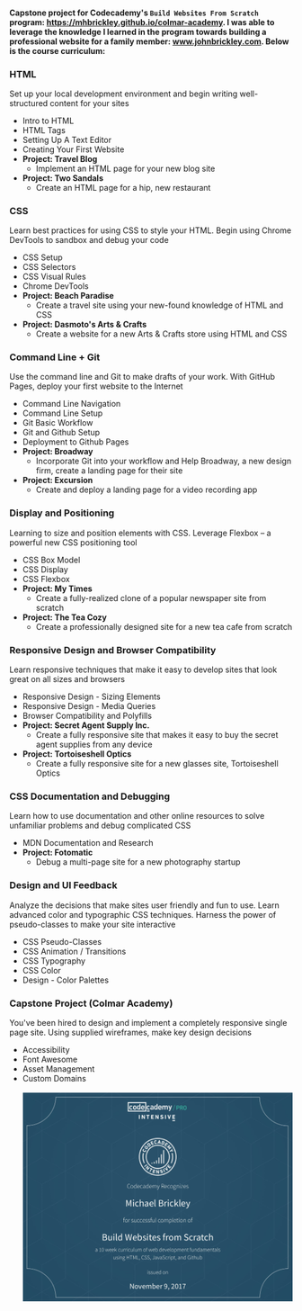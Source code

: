 #### Capstone project for Codecademy's `Build Websites From Scratch` program: https://mhbrickley.github.io/colmar-academy. I was able to leverage the knowledge I learned in the program towards building a professional website for a family member: www.johnbrickley.com. Below is the course curriculum:

### HTML

Set up your local development environment and begin writing well-structured content for your sites

 - Intro to HTML
 - HTML Tags
 - Setting Up A Text Editor
 - Creating Your First Website
 - **Project: Travel Blog**
   - Implement an HTML page for your new blog site
 - **Project: Two Sandals**
   - Create an HTML page for a hip, new restaurant

### CSS

Learn best practices for using CSS to style your HTML. Begin using Chrome DevTools to sandbox and debug your code

 - CSS Setup
 - CSS Selectors
 - CSS Visual Rules
 - Chrome DevTools
 - **Project: Beach Paradise**
   - Create a travel site using your new-found knowledge of HTML and CSS
 - **Project: Dasmoto's Arts & Crafts**
   - Create a website for a new Arts & Crafts store using HTML and CSS

### Command Line + Git

Use the command line and Git to make drafts of your work. With GitHub Pages, deploy your first website to the Internet

 - Command Line Navigation
 - Command Line Setup
 - Git Basic Workflow
 - Git and Github Setup
 - Deployment to Github Pages
 - **Project: Broadway**
   - Incorporate Git into your workflow and Help Broadway, a new design firm, create a landing page for their site
 - **Project: Excursion**
   - Create and deploy a landing page for a video recording app

### Display and Positioning

Learning to size and position elements with CSS. Leverage Flexbox – a powerful new CSS positioning tool

 - CSS Box Model
 - CSS Display
 - CSS Flexbox
 - **Project: My Times**
   - Create a fully-realized clone of a popular newspaper site from scratch
 - **Project: The Tea Cozy**
   - Create a professionally designed site for a new tea cafe from scratch

### Responsive Design and Browser Compatibility

Learn responsive techniques that make it easy to develop sites that look great on all sizes and browsers

 - Responsive Design - Sizing Elements
 - Responsive Design - Media Queries
 - Browser Compatibility and Polyfills
 - **Project: Secret Agent Supply Inc.**
   - Create a fully responsive site that makes it easy to buy the secret agent supplies from any device
 - **Project: Tortoiseshell Optics**
   - Create a fully responsive site for a new glasses site, Tortoiseshell Optics

### CSS Documentation and Debugging

Learn how to use documentation and other online resources to solve unfamiliar problems and debug complicated CSS

 - MDN Documentation and Research
 - **Project: Fotomatic**
   - Debug a multi-page site for a new photography startup

### Design and UI Feedback

Analyze the decisions that make sites user friendly and fun to use. Learn advanced color and typographic CSS techniques. Harness the power of pseudo-classes to make your site interactive

 - CSS Pseudo-Classes
 - CSS Animation / Transitions
 - CSS Typography
 - CSS Color
 - Design - Color Palettes

### Capstone Project (Colmar Academy)

You've been hired to design and implement a completely responsive single page site. Using supplied wireframes, make key design decisions

 - Accessibility
 - Font Awesome
 - Asset Management
 - Custom Domains
 <br><br>
 ![alt text](https://github.com/brick182/colmaracademy/blob/master/certificate.jpg)
